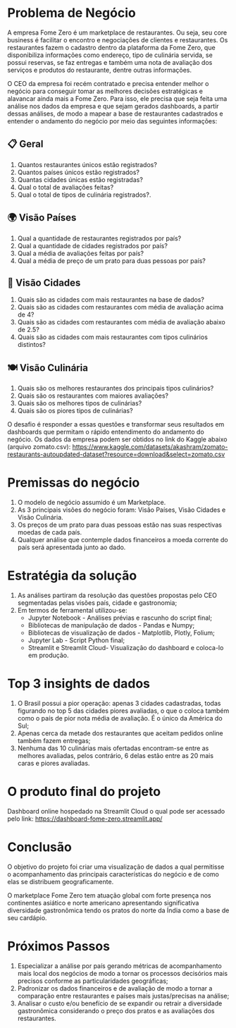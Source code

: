 # Problema de Negócio

A empresa Fome Zero é um marketplace de restaurantes. Ou seja, seu core business é facilitar o encontro e negociações de clientes e restaurantes. Os restaurantes fazem o cadastro dentro da plataforma da Fome Zero, que disponibiliza informações como endereço, tipo de culinária servida, se possui reservas, se faz entregas e também uma nota de avaliação dos serviços e produtos do restaurante, dentre outras informações.

O CEO da empresa foi recém contratado e precisa entender melhor o negócio para conseguir tomar as melhores decisões estratégicas e alavancar ainda mais a Fome Zero. Para isso, ele precisa que seja feita uma análise nos dados da empresa e que sejam gerados dashboards, a partir dessas análises, de modo a mapear a base de restaurantes cadastrados e entender o andamento do negócio por meio das seguintes informações:

## 📋 Geral

1. Quantos restaurantes únicos estão registrados?
2. Quantos países únicos estão registrados?
3. Quantas cidades únicas estão registradas?
4. Qual o total de avaliações feitas?
5. Qual o total de tipos de culinária registrados?.
    
## 🌍 Visão Países

1.	Qual a quantidade de restaurantes registrados por país?
2.	Qual a quantidade de cidades registrados por país?
3.	Qual a média de avaliações feitas por país?
4.	Qual a média de preço de um prato para duas pessoas por país?

## 🏨 Visão Cidades

1.	Quais são as cidades com mais restaurantes na base de dados?
2.	Quais são as cidades com restaurantes com média de avaliação acima de 4?
3.	Quais são as cidades com restaurantes com média de avaliação abaixo de 2.5?
4.	Quais são as cidades com mais restaurantes com tipos culinários distintos?

## 🍽️ Visão Culinária

1.	Quais são os melhores restaurantes dos principais tipos culinários?
2.	Quais são os restaurantes com maiores avaliações? 
3.	Quais são os melhores tipos de culinárias?
4.	Quais são os piores tipos de culinárias?

O desafio é responder a essas questões e transformar seus resultados em dashboards que permitam o rápido entendimento do andamento do negócio. Os dados da empresa podem ser obtidos no link do Kaggle abaixo (arquivo zomato.csv):
https://www.kaggle.com/datasets/akashram/zomato-restaurants-autoupdated-dataset?resource=download&select=zomato.csv

# Premissas do negócio

1.	O modelo de negócio assumido é um Marketplace.
2.	As 3 principais visões do negócio foram: Visão Países, Visão Cidades e Visão Culinária.
3.	Os preços de um prato para duas pessoas estão nas suas respectivas moedas de cada país.
4.	Qualquer análise que contemple dados financeiros a moeda corrente do país será apresentada junto ao dado.

# Estratégia da solução

1. As análises partiram da resolução das questões propostas pelo CEO segmentadas pelas visões país, cidade e gastronomia;
2. Em termos de ferramental utilizou-se:
    * Jupyter Notebook - Análises prévias e rascunho do script final;
    * Bibliotecas de manipulação de dados - Pandas e Numpy;
    * Bibliotecas de visualização de dados - Matplotlib, Plotly, Folium;
    * Jupyter Lab - Script Python final;
    * Streamlit e Streamlit Cloud- Visualização do dashboard e coloca-lo em produção.

# Top 3 insights de dados

1. O Brasil possui a pior operação: apenas 3 cidades cadastradas, todas figurando no top 5 das cidades piores avaliadas, o que o coloca também como o país de pior nota média de avaliação. É o único da América do Sul;
2. Apenas cerca da metade dos restaurantes que aceitam pedidos online também fazem entregas;
3. Nenhuma das 10 culinárias mais ofertadas encontram-se entre as melhores avaliadas, pelos contrário, 6 delas estão entre as 20 mais caras e piores avaliadas.

# O produto final do projeto

Dashboard online hospedado na Streamlit Cloud o qual pode ser acessado pelo link: https://dashboard-fome-zero.streamlit.app/

# Conclusão

O objetivo do projeto foi criar uma visualização de dados a qual permitisse o acompanhamento das principais características do negócio e de como elas se distribuem geograficamente.

O marketplace Fome Zero tem atuação global com forte presença nos continentes asiático e norte americano apresentando significativa diversidade gastronômica tendo os pratos do norte da Índia como a base de seu cardápio. 

# Próximos Passos

1. Especializar a análise por país gerando métricas de acompanhamento mais local dos negócios de modo a tornar os processos decisórios mais precisos conforme as particularidades geográficas;
2. Padronizar os dados financeiros e de avaliação de modo a tornar a comparação entre restaurantes e países mais justas/precisas na análise;
3. Analisar o custo e/ou benefício de se expandir ou retrair a diversidade gastronômica considerando o preço dos pratos e as avaliações dos restaurantes.
